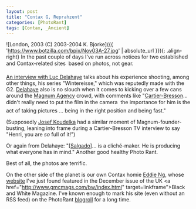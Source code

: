 ```yaml
---
layout: post
title: "Contax G, Reprahzent"
categories: [PhotoRant]
tags: [Contax, _Ancient]
---
```



![London, 2003 (C) 2003-2004 K. Bjorke]({{ 'https://www.botzilla.com/bpix/Nov03A-27.jpg' | absolute_url }}){: .align-right}
In the past couple of days I've run across notices for two established and Contax-related sites &#151; based on photos, not gear.

<a href="http://www.guardian.co.uk/arts/features/story/0,11710,1134509,00.html">An interview with Luc Delahaye</a> talks about his experience shooting, among other things, his series "Wintereisse," which was reputedly made with the G2. <a href="http://www.magnumphotos.com/c/htm/TreePf_MAG.aspx?Stat=Photographers_Portfolio&E=29YL53IQ2XU">Delahaye</a> also is no slouch when it comes to kicking over a few cans around the <a href="http://www.magnumphotos.com">Magnum Agency</a> crowd, with comments like "<a href="http://www.magnumphotos.com/c/htm/TreePf_MAG.aspx?Stat=Photographers_Portfolio&E=29YL53IQ1W7">Cartier-Bresson</a>... didn't really need to put the film in the camera &#151; the importance for him is the act of taking pictures ... being in the right position and being fast." 

(Supposedly <a href="http://www.magnumphotos.com/c/htm/TreePf_MAG.aspx?Stat=Photographers_Portfolio&E=29YL53UIS@8">Josef Koudelka</a> had a similar moment of Magnum-founder-busting, leaning into frame during a Cartier-Bresson TV interview to say "Henri, you are <i>so</i> full of it!")

Or again from Delahaye: "[<a href="http://www.terra.com.br/sebastiaosalgado/">Salgado</a>]...  is a clich&eacute;-maker. He is producing what everyone has in mind." Another good healthy Photo Rant.

Best of all, the photos are terrific.

On the other side of the planet is our own Contax homie <a href="http://contaxg.com/user.php?id=1023" rel="colleague">Eddie Ng,</a> whose <a href="http://www.walkeast.com/">website</a> I've just found featured in the December issue of the UK <a href="http://www.gmcmags.com/bw/index.html" target=linkframe">Black and White Magazine.</a> I've known enough to mark his site (even without an RSS feed) on the PhotoRant <a href="/blog/archives.html">blogroll</a> for a long time.
